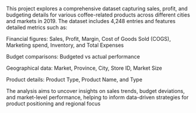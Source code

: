 This project explores a comprehensive dataset capturing sales, profit, and budgeting details for various coffee-related products across different cities and markets in 2019. The dataset includes 4,248 entries and features detailed metrics such as:

Financial figures: Sales, Profit, Margin, Cost of Goods Sold (COGS), Marketing spend, Inventory, and Total Expenses

Budget comparisons: Budgeted vs actual performance

Geographical data: Market, Province, City, Store ID, Market Size

Product details: Product Type, Product Name, and Type 

The analysis aims to uncover insights on sales trends, budget deviations, and market-level performance, helping to inform data-driven strategies for product positioning and regional focus
